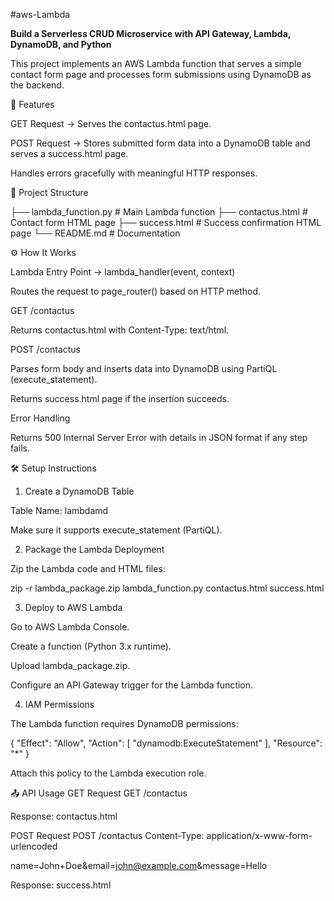 #aws-Lambda

****Build a Serverless CRUD Microservice with API Gateway, Lambda, DynamoDB, and Python****


This project implements an AWS Lambda function that serves a simple contact form page and processes form submissions using DynamoDB as the backend.

📌 Features

GET Request → Serves the contactus.html page.

POST Request → Stores submitted form data into a DynamoDB table and serves a success.html page.

Handles errors gracefully with meaningful HTTP responses.



📂 Project Structure


├── lambda_function.py   # Main Lambda function 
├── contactus.html       # Contact form HTML page
├── success.html         # Success confirmation HTML page
└── README.md            # Documentation



  ⚙️ How It Works


Lambda Entry Point → lambda_handler(event, context)

Routes the request to page_router() based on HTTP method.

GET /contactus

Returns contactus.html with Content-Type: text/html.

POST /contactus

Parses form body and inserts data into DynamoDB using PartiQL (execute_statement).

Returns success.html page if the insertion succeeds.

Error Handling

Returns 500 Internal Server Error with details in JSON format if any step fails.



🛠️ Setup Instructions


1. Create a DynamoDB Table

Table Name: lambdamd

Make sure it supports execute_statement (PartiQL).

2. Package the Lambda Deployment

Zip the Lambda code and HTML files:

zip -r lambda_package.zip lambda_function.py contactus.html success.html

3. Deploy to AWS Lambda

Go to AWS Lambda Console.

Create a function (Python 3.x runtime).

Upload lambda_package.zip.

Configure an API Gateway trigger for the Lambda function.

4. IAM Permissions

The Lambda function requires DynamoDB permissions:

{
  "Effect": "Allow",
  "Action": [
    "dynamodb:ExecuteStatement"
  ],
  "Resource": "*"
}


Attach this policy to the Lambda execution role.

📤 API Usage
GET Request
GET /contactus


Response: contactus.html

POST Request
POST /contactus
Content-Type: application/x-www-form-urlencoded

name=John+Doe&email=john@example.com&message=Hello


Response: success.html
